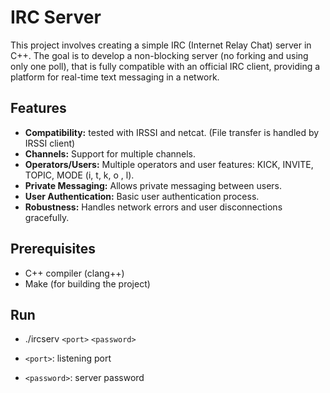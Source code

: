 # IRC Server

This project involves creating a simple IRC (Internet Relay Chat) server in C++. 
The goal is to develop a non-blocking server (no forking and using only one poll), that is fully compatible with an official IRC client, providing a platform for real-time text messaging in a network.

## Features

- **Compatibility:** tested with IRSSI and netcat. (File transfer is handled by IRSSI client)
- **Channels:** Support for multiple channels.
- **Operators/Users:** Multiple operators and user features: KICK, INVITE, TOPIC, MODE (i, t, k, o , l).
- **Private Messaging:** Allows private messaging between users.
- **User Authentication:** Basic user authentication process.
- **Robustness:** Handles network errors and user disconnections gracefully.

## Prerequisites

- C++ compiler (clang++)
- Make (for building the project)

## Run

- ./ircserv `<port>` `<password>`

- `<port>`: listening port
- `<password>`: server password
